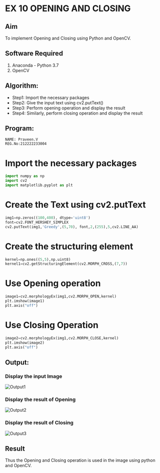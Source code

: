 # EX 10 OPENING AND CLOSING
## Aim
To implement Opening and Closing using Python and OpenCV.
## Software Required
1. Anaconda - Python 3.7
2. OpenCV
## Algorithm:
- Step1: Import the necessary packages
- Step2: Give the input text using cv2.putText()
- Step3: Perform opening operation and display the result
- Step4: Similarly, perform closing operation and display the result
## Program:
```
NAME: Praveen.V
REG.No:212222233004
``` 
# Import the necessary packages
```python
import numpy as np
import cv2
import matplotlib.pyplot as plt
```
# Create the Text using cv2.putText
```python
img1=np.zeros((100,400), dtype='uint8')
font=cv2.FONT_HERSHEY_SIMPLEX
cv2.putText(img1,'Greedy',(5,70), font,2,(255),5,cv2.LINE_AA)
```
# Create the structuring element
```python
kernel=np.ones((5,5),np.uint8)
kernel1=cv2.getStructuringElement(cv2.MORPH_CROSS,(7,7))
```
# Use Opening operation
```python
image1=cv2.morphologyEx(img1,cv2.MORPH_OPEN,kernel)
plt.imshow(image1)
plt.axis("off")
```
# Use Closing Operation
```python
image2=cv2.morphologyEx(img1,cv2.MORPH_CLOSE,kernel)
plt.imshow(image2)
plt.axis("off")
```
## Output:
### Display the input Image
![Output1](https://github.com/SanthoshUthiraKumar/OPENING--AND-CLOSING/assets/119477975/bb76105b-2010-4314-b6fa-fd2833b4f148)

### Display the result of Opening
![Output2](https://github.com/SanthoshUthiraKumar/OPENING--AND-CLOSING/assets/119477975/61613e9a-670b-45a1-bbc2-961e6c9fe115)

### Display the result of Closing
![Output3](https://github.com/SanthoshUthiraKumar/OPENING--AND-CLOSING/assets/119477975/2a74a628-6565-4598-b2c0-4f4f96499553)

## Result
Thus the Opening and Closing operation is used in the image using python and OpenCV.
